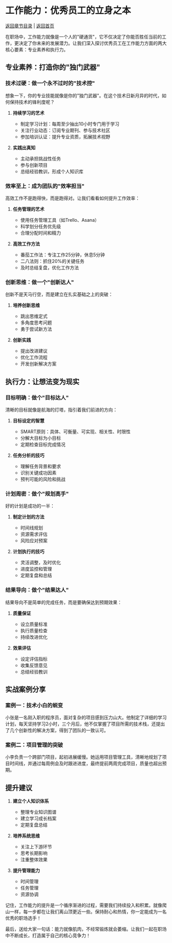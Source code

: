 # 工作能力：优秀员工的立身之本

[返回章节目录](./index.md) | [返回首页](../README.md)

在职场中，工作能力就像是一个人的"硬通货"，它不仅决定了你能否胜任当前的工作，更决定了你未来的发展潜力。让我们深入探讨优秀员工在工作能力方面的两大核心要素：专业素养和执行力。

## 专业素养：打造你的"独门武器"

### 技术过硬：做一个永不过时的"技术控"

想象一下，你的专业技能就像是你的"独门武器"。在这个技术日新月异的时代，如何保持技术的锋利度呢？

1. **持续学习的艺术**
   - 制定学习计划：每周至少抽出10小时专门用于学习
   - 关注行业动态：订阅专业期刊、参与技术社区
   - 参加培训认证：提升专业资质，拓展技术视野

2. **实践出真知**
   - 主动承担挑战性任务
   - 参与创新项目
   - 总结经验教训，形成个人知识库

### 效率至上：成为团队的"效率担当"

高效工作不是跑得快，而是跑得对。让我们看看如何提升工作效率：

1. **任务管理的艺术**
   - 使用任务管理工具（如Trello、Asana）
   - 科学划分任务优先级
   - 合理分配时间和精力

2. **高效工作方法**
   - 番茄工作法：专注工作25分钟，休息5分钟
   - 二八法则：抓住20%的关键任务
   - 及时总结复盘，优化工作方法

### 创新思维：做一个"创新达人"

创新不是天马行空，而是建立在扎实基础之上的突破：

1. **培养创新思维**
   - 跳出思维定式
   - 多角度思考问题
   - 勇于尝试新方法

2. **创新实践**
   - 提出改进建议
   - 优化工作流程
   - 开发创新解决方案

## 执行力：让想法变为现实

### 目标明确：做个"目标达人"

清晰的目标就像是航海的灯塔，指引着我们前进的方向：

1. **目标设定的智慧**
   - SMART原则：具体、可衡量、可实现、相关性、时限性
   - 分解大目标为小目标
   - 定期检查目标完成情况

2. **任务分析的技巧**
   - 理解任务背景和要求
   - 识别关键成功因素
   - 预判可能的风险和挑战

### 计划周密：做个"规划高手"

好的计划是成功的一半：

1. **制定计划的方法**
   - 时间线规划
   - 资源需求评估
   - 风险应对预案

2. **计划执行的技巧**
   - 灵活调整，及时优化
   - 进度监控和管理
   - 定期复盘和总结

### 结果导向：做个"结果达人"

结果导向不是简单的完成任务，而是要确保达到预期效果：

1. **质量保证**
   - 设立质量标准
   - 执行质量检查
   - 持续改进优化

2. **效果评估**
   - 设定评估指标
   - 收集反馈意见
   - 总结经验教训

## 实战案例分享

### 案例一：技术小白的蜕变

小张是一名刚入职的程序员，面对复杂的项目感到压力山大。他制定了详细的学习计划，每天坚持学习2小时，三个月后，他不仅掌握了项目所需的技术栈，还提出了几个创新性的解决方案，得到了团队的一致认可。

### 案例二：项目管理的突破

小李负责一个跨部门项目，起初进展缓慢。她运用项目管理工具，清晰地规划了项目时间线，并通过每周例会及时跟进进度，最终提前两周完成项目，质量也超出预期。

## 提升建议

1. **建立个人知识体系**
   - 整理专业知识图谱
   - 建立学习成长档案
   - 定期复盘总结

2. **培养系统思维**
   - 关注上下游环节
   - 思考长期影响
   - 注重整体效果

3. **提升管理能力**
   - 时间管理
   - 任务管理
   - 资源协调

记住，工作能力的提升是一个循序渐进的过程，需要我们持续投入和积累。就像爬山一样，每一步都在让我们离山顶更近一些。保持耐心和热情，你一定能成为一名优秀的职场选手！

最后，送给大家一句话：能力就像肌肉，不经常锻炼就会萎缩。让我们一起在职场中不断成长，打造属于自己的核心竞争力！
